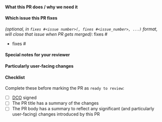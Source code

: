#### What this PR does / why we need it

#### Which issue this PR fixes

*(optional, in `fixes #<issue number>(, fixes #<issue_number>, ...)` format, will close that issue when PR gets merged)*: fixes #

- fixes #

#### Special notes for your reviewer

#### Particularly user-facing changes

#### Checklist

Complete these before marking the PR as `ready to review`:

<!-- [Place an '[x]' (no spaces) in all applicable fields.] -->

- [ ] [DCO](https://github.com/prometheus-community/helm-charts/blob/main/CONTRIBUTING.md#sign-off-your-work) signed
- [ ] The PR title has a summary of the changes
- [ ] The PR body has a summary to reflect any significant (and particularly user-facing) changes introduced by this PR
